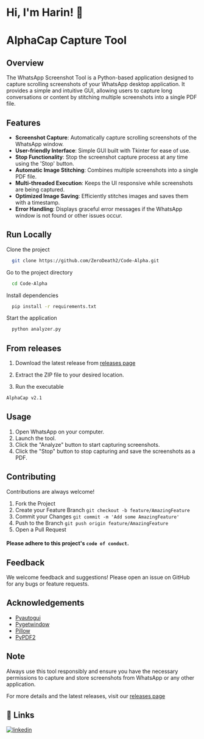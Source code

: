 
# Hi, I'm Harin! 👋

# AlphaCap Capture Tool

## Overview
The WhatsApp Screenshot Tool is a Python-based application designed to capture scrolling screenshots of your WhatsApp desktop application. It provides a simple and intuitive GUI, allowing users to capture long conversations or content by stitching multiple screenshots into a single PDF file.

## Features
- **Screenshot Capture**: Automatically capture scrolling screenshots of the WhatsApp window.
- **User-friendly Interface**: Simple GUI built with Tkinter for ease of use.
- **Stop Functionality**: Stop the screenshot capture process at any time using the 'Stop' button.
- **Automatic Image Stitching**: Combines multiple screenshots into a single PDF file.
- **Multi-threaded Execution**: Keeps the UI responsive while screenshots are being captured.
- **Optimized Image Saving**: Efficiently stitches images and saves them with a timestamp.
- **Error Handling**: Displays graceful error messages if the WhatsApp window is not found or other issues occur.


## Run Locally

Clone the project

```bash
  git clone https://github.com/ZeroDeath2/Code-Alpha.git
```

Go to the project directory

```bash
  cd Code-Alpha
```

Install dependencies

```bash
  pip install -r requirements.txt 
```

Start the application

```bash
  python analyzer.py
```

## From releases

1. Download the latest release from [releases page](https://github.com/ZeroDeath2/Code-Alpha/releases)

2. Extract the ZIP file to your desired location.
3. Run the executable
```bash
AlphaCap v2.1
```


## Usage

1. Open WhatsApp on your computer.
2. Launch the tool.
3. Click the "Analyze" button to start capturing screenshots.
4. Click the "Stop" button to stop capturing and save the screenshots as a PDF.
## Contributing

Contributions are always welcome!

1. Fork the Project
2. Create your Feature Branch `git checkout -b feature/AmazingFeature`
3. Commit your Changes `git commit -m 'Add some AmazingFeature'`
4. Push to the Branch `git push origin feature/AmazingFeature`
5. Open a Pull Request

#### Please adhere to this project's `code of conduct`.


## Feedback

We welcome feedback and suggestions! Please open an issue on GitHub for any bugs or feature requests.


## Acknowledgements

 - [Pyautogui](https://github.com/asweigart/pyautogui)
 - [Pygetwindow](https://github.com/asweigart/pygetwindow)
 - [Pillow](https://python-pillow.org/)
 - [PyPDF2](https://github.com/talumbau/PyPDF2)


## Note
Always use this tool responsibly and ensure you have the necessary permissions to capture and store screenshots from WhatsApp or any other application.

For more details and the latest releases, visit our [releases page](https://github.com/ZeroDeath2/Code-Alpha/releases)
## 🔗 Links

[![linkedin](https://img.shields.io/badge/linkedin-0A66C2?style=for-the-badge&logo=linkedin&logoColor=white)](www.linkedin.com/in/harin-v-chirappanath-755669242)

